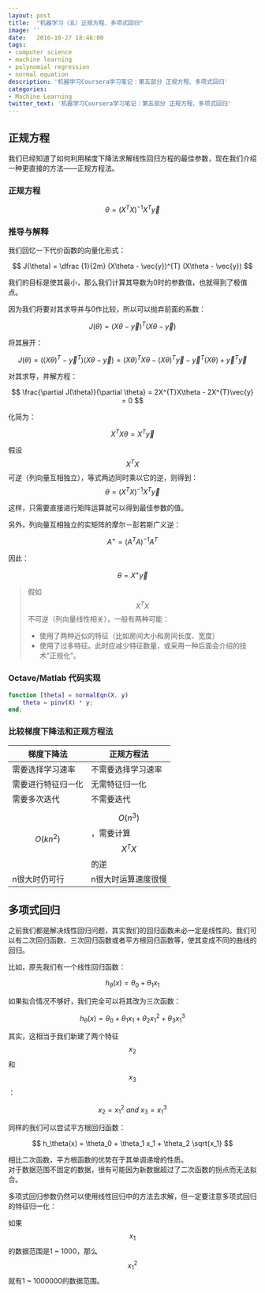```yaml
---
layout: post
title:  "机器学习（五）正规方程、多项式回归"
image: ''
date:   2016-10-27 18:46:00
tags:
- computer science
- machine learning
- polynomial regression
- normal equation
description: '机器学习Coursera学习笔记：第五部分 正规方程、多项式回归'
categories:
- Machine Learning
twitter_text: '机器学习Coursera学习笔记：第五部分 正规方程、多项式回归'
---
```


## 正规方程

我们已经知道了如何利用梯度下降法求解线性回归方程的最佳参数，现在我们介绍一种更直接的方法——正规方程法。

### 正规方程

$$
\theta = (X^{T}X)^{-1}X^{T}\vec{y}
$$

### 推导与解释

我们回忆一下代价函数的向量化形式：

$$
J(\theta) = \dfrac {1}{2m} (X\theta - \vec{y})^{T} (X\theta - \vec{y})
$$

我们的目标是使其最小，那么我们计算其导数为0时的参数值，也就得到了极值点。

因为我们将要对其求导并与0作比较，所以可以抛弃前面的系数：


$$
J(\theta) = (X\theta - \vec{y})^{T} (X\theta - \vec{y})
$$

将其展开：

$$
J(\theta) = ((X\theta)^{T} - \vec{y}^{T}) (X\theta - \vec{y})
          = (X\theta)^{T} X\theta - (X\theta)^{T}\vec{y} - \vec{y}^{T}(X\theta) + \vec{y}^{T}\vec{y}
$$

对其求导，并解方程：

$$
\frac{\partial J(\theta)}{\partial \theta} = 2X^{T}X\theta - 2X^{T}\vec{y} = 0
$$

化简为：

$$
X^{T}X\theta = X^T\vec{y}
$$

假设$$X^{T}X$$可逆（列向量互相独立），等式两边同时乘以它的逆，则得到：
$$
\theta = (X^{T}X)^{-1}X^{T}\vec{y}
$$

这样，只需要直接进行矩阵运算就可以得到最佳参数的值。

另外，列向量互相独立的实矩阵的摩尔－彭若斯广义逆：

$$
A^{+} = (A^{T}A)^{-1}A^{T}
$$

因此：

$$
\theta = X^{+}\vec{y}
$$

 > 假如$$X^{T}X$$不可逆（列向量线性相关），一般有两种可能：
 > 
 > - 使用了两种近似的特征（比如房间大小和房间长度、宽度）
 > - 使用了过多特征。此时应减少特征数量，或采用一种后面会介绍的技术“正规化”。
 
### Octave/Matlab 代码实现

```matlab
function [theta] = normalEqn(X, y)
    theta = pinv(X) * y;
end;
```

### 比较梯度下降法和正规方程法

梯度下降法|正规方程法
----------|---------
需要选择学习速率|不需要选择学习速率
需要进行特征归一化|无需特征归一化
需要多次迭代|不需要迭代
$$ O(kn^2) $$|$$ O(n^3) $$，需要计算$$X^{T}X$$的逆
n很大时仍可行|n很大时运算速度很慢

## 多项式回归

之前我们都是解决线性回归问题，其实我们的回归函数未必一定是线性的。我们可以有二次回归函数、三次回归函数或者平方根回归函数等，使其变成不同的曲线的回归。

比如，原先我们有一个线性回归函数：

$$
h_\theta(x) = \theta_0 + \theta_1 x_1
$$

如果拟合情况不够好，我们完全可以将其改为三次函数：

$$
h_\theta(x) = \theta_0 + \theta_1 x_1 + \theta_2 x_1^2 + \theta_3 x_1^3
$$

其实，这相当于我们新建了两个特征$$x_2$$和$$x_3$$：

$$
x_2 = x_1^2 \  and \  x_3 = x_1^3
$$

同样的我们可以尝试平方根回归函数：

$$
h_\theta(x) = \theta_0 + \theta_1 x_1 + \theta_2 \sqrt{x_1}
$$

相比二次函数，平方根函数的优势在于其单调递增的性质。  
对于数据范围不固定的数据，很有可能因为新数据超过了二次函数的拐点而无法拟合。

多项式回归参数仍然可以使用线性回归中的方法去求解，但一定要注意多项式回归的特征归一化：

如果$$x_1$$的数据范围是1 ~ 1000，那么$$x_1^2$$就有1 ~ 1000000的数据范围。
